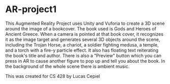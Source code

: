 # AR-project1
This Augmented Reality Project uses Unity and Vuforia to create a 3D scene around the image of a bookcover. The book used is Gods and Heroes of Ancient Greece. When a camera is pointed at that book cover, it recognizes it as the image target and generates several 3D objects around the scene, including the Trojan Horse, a chariot, a soldier fighting medusa, a temple, and a torch with a fire-y particle effect. It also has floating text reiterating the book's title and author. There is also a "Preview" button which you can press in AR to cause another figure to pop up and tell you about the book. In the background of the whole scene there is ambient music. 

This was created for CS 428 by Lucas Cepiel
